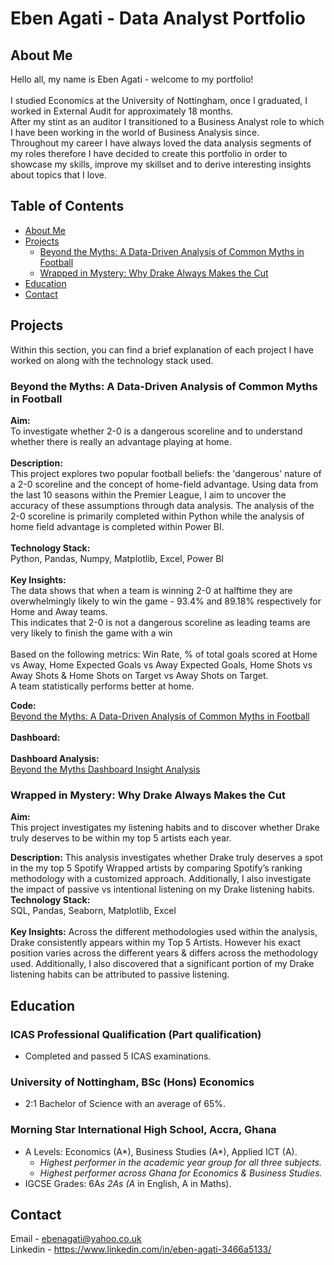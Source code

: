 # Eben Agati - Data Analyst Portfolio
## About Me

Hello all, my name is Eben Agati - welcome to my portfolio!<br/><br/>
I studied Economics at the University of Nottingham, once I graduated, I worked in External Audit for approximately 18 months.<br/> After my stint as an auditor I transitioned to a Business Analyst role to which I have been working in the world of Business Analysis since.<br/>
Throughout my career I have always loved the data analysis segments of my roles therefore I have decided to create this portfolio in order to showcase my skills, improve my skillset and to derive interesting insights about topics that I love.

## Table of Contents
- [About Me](#About-Me)
- [Projects](#Projects)
  - [Beyond the Myths: A Data-Driven Analysis of Common Myths in Football](#beyond-the-myth:-a-data-driven-analysis-of-common-myths-in-football)
  - [Wrapped in Mystery: Why Drake Always Makes the Cut](#Wrapped-in-Mystery:-Why-Drake-Always-Makes-the-Cut)
- [Education](#Education)
- [Contact](#Contact)

## Projects
Within this section, you can find a brief explanation of each project I have worked on along with the technology stack used.

### Beyond the Myths: A Data-Driven Analysis of Common Myths in Football
**Aim:** <br/>
To investigate whether 2-0 is a dangerous scoreline and to understand whether there is really an advantage playing at home.<br/><br/>
**Description:** <br/>
This project explores two popular football beliefs: the 'dangerous' nature of a 2-0 scoreline and the concept of home-field advantage. Using data from the last 10 seasons within the Premier League, I aim to uncover the accuracy of these assumptions through data analysis. The analysis of the 2-0 scoreline is primarily completed within Python while the analysis of home field advantage is completed within Power BI. <br/><br/>
**Technology Stack:**<br/>
Python, Pandas, Numpy, Matplotlib, Excel, Power BI <br/><br/>
**Key Insights:** <br/>
The data shows that when a team is winning 2-0 at halftime they are overwhelmingly likely to win the game - 93.4% and 89.18% respectively for Home and Away teams.<br />
This indicates that 2-0 is not a dangerous scoreline as leading teams are very likely to finish the game with a win<br/><br/>
Based on the following metrics: Win Rate, % of total goals scored at Home vs Away, Home Expected Goals vs Away Expected Goals, Home Shots vs Away Shots & Home Shots on Target vs Away Shots on Target.<br/>
A team statistically performs better at home.<br/>

**Code:** <br/>
[Beyond the Myths: A Data-Driven Analysis of Common Myths in Football](https://github.com/ebenagati/Portfolio/blob/main/Beyond%20the%20Myths.ipynb)<br/><br/>
**Dashboard:** <br/><br/>
**Dashboard Analysis:** <br/>[Beyond the Myths Dashboard Insight Analysis](https://github.com/ebenagati/Portfolio/blob/main/Beyond%20the%20Myths%20Dashboard%20Insight%20Analysis%20.md)<br/>

### Wrapped in Mystery: Why Drake Always Makes the Cut
**Aim:** <br/>
This project investigates my listening habits and to discover whether Drake truly deserves to be within my top 5 artists each year.

**Description:**
This analysis investigates whether Drake truly deserves a spot in the my top 5 Spotify Wrapped artists by comparing Spotify’s ranking methodology with a customized approach. Additionally, I also investigate the impact of passive vs intentional listening on my Drake listening habits.
**Technology Stack:**<br/>
SQL, Pandas, Seaborn, Matplotlib, Excel <br/><br/>
**Key Insights:** 
Across the different methodologies used within the analysis, Drake consistently appears within my Top 5 Artists. However his exact position varies across the different years & differs across the methodology used. Additionally, I also discovered that a significant portion of my Drake listening habits can be attributed to passive listening.




## Education

### ICAS Professional Qualification (Part qualification)                                     
- Completed and passed 5 ICAS examinations.
### University of Nottingham, BSc (Hons) Economics                                           
- 2:1 Bachelor of Science with an average of 65%.
### Morning Star International High School, Accra, Ghana                                                     
- A Levels: Economics (A*), Business Studies (A*), Applied ICT (A).                                             
  - _Highest performer in the academic year group for all three subjects._
  - _Highest performer across Ghana for Economics & Business Studies._
- IGCSE Grades: 6A*s 2As (A* in English, A in Maths).                                                        


## Contact
Email - ebenagati@yahoo.co.uk<br/>
Linkedin - https://www.linkedin.com/in/eben-agati-3466a5133/
